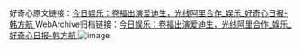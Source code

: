 好奇心原文链接：[今日娱乐：卷福出演爱迪生，光线阿里合作_娱乐_好奇心日报-韩方航 ](https://www.qdaily.com/articles/10172.html)
WebArchive归档链接：[今日娱乐：卷福出演爱迪生，光线阿里合作_娱乐_好奇心日报-韩方航 ](http://web.archive.org/web/20180715121221/http://www.qdaily.com:80/articles/10172.html)
![image](http://ww3.sinaimg.cn/large/007d5XDply1g3vvcxpdfyj30u0420npd)